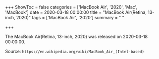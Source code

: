 +++
ShowToc = false
categories = ['MacBook Air', '2020', 'Mac', 'MacBook']
date = 2020-03-18 00:00:00
title = "MacBook Air(Retina, 13-inch, 2020)"
tags = ['MacBook Air', '2020']
summary = " "

+++

The MacBook Air(Retina, 13-inch, 2020) was released on 2020-03-18 00:00:00.

Source: `https://en.wikipedia.org/wiki/MacBook_Air_(Intel-based)`
